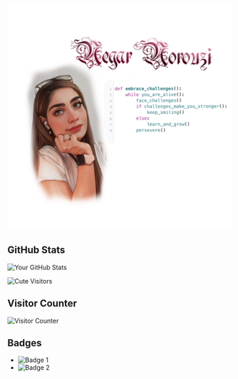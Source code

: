 ![Profile Picture](https://github.com/negaryuki/negaryuki/blob/e5de1111cd7aaa55100c5e664436a6d4253568fe/Media/IMG_0305.jpeg)


## GitHub Stats

![Your GitHub Stats](https://github-readme-stats.vercel.app/api?username=negaryuki&show_icons=true&theme=radical)


![Cute Visitors](https://badgen.net/badge/cute/%E2%99%A5/pink?icon=github&label=Visitors&color=ffa3a3)

## Visitor Counter

![Visitor Counter](URL_TO_VISITOR_COUNTER_IMAGE)

## Badges

- ![Badge 1]([URL_TO_BADGE_1](https://github.com/users/negaryuki/achievements/quickdraw)https://github.com/users/negaryuki/achievements/quickdraw)
- ![Badge 2]([URL_TO_BADGE_2](https://github.com/users/negaryuki/achievements/arctic-code-vault-contributor)https://github.com/users/negaryuki/achievements/arctic-code-vault-contributor)

